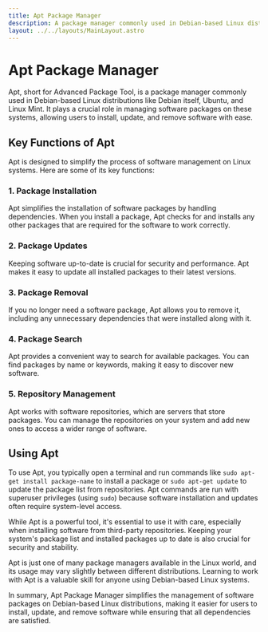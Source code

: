 ```yaml
---
title: Apt Package Manager
description: A package manager commonly used in Debian-based Linux distributions for installing, updating, and managing software packages.
layout: ../../layouts/MainLayout.astro
---
```


# Apt Package Manager

Apt, short for Advanced Package Tool, is a package manager commonly used in Debian-based Linux distributions like Debian itself, Ubuntu, and Linux Mint. It plays a crucial role in managing software packages on these systems, allowing users to install, update, and remove software with ease.

## Key Functions of Apt

Apt is designed to simplify the process of software management on Linux systems. Here are some of its key functions:

### 1. Package Installation

Apt simplifies the installation of software packages by handling dependencies. When you install a package, Apt checks for and installs any other packages that are required for the software to work correctly.

### 2. Package Updates

Keeping software up-to-date is crucial for security and performance. Apt makes it easy to update all installed packages to their latest versions.

### 3. Package Removal

If you no longer need a software package, Apt allows you to remove it, including any unnecessary dependencies that were installed along with it.

### 4. Package Search

Apt provides a convenient way to search for available packages. You can find packages by name or keywords, making it easy to discover new software.

### 5. Repository Management

Apt works with software repositories, which are servers that store packages. You can manage the repositories on your system and add new ones to access a wider range of software.

## Using Apt

To use Apt, you typically open a terminal and run commands like `sudo apt-get install package-name` to install a package or `sudo apt-get update` to update the package list from repositories. Apt commands are run with superuser privileges (using `sudo`) because software installation and updates often require system-level access.

While Apt is a powerful tool, it's essential to use it with care, especially when installing software from third-party repositories. Keeping your system's package list and installed packages up to date is also crucial for security and stability.

Apt is just one of many package managers available in the Linux world, and its usage may vary slightly between different distributions. Learning to work with Apt is a valuable skill for anyone using Debian-based Linux systems.

In summary, Apt Package Manager simplifies the management of software packages on Debian-based Linux distributions, making it easier for users to install, update, and remove software while ensuring that all dependencies are satisfied.
